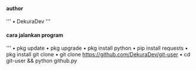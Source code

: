 #### author
'''
• DekuraDev
'''
#### cara jalankan program
'''
• pkg update
• pkg upgrade
• pkg install python
• pip install requests
• pkg install git clone 
• git clone https://github.com/DekuraDev/git-user
• cd git-user && python github.py
